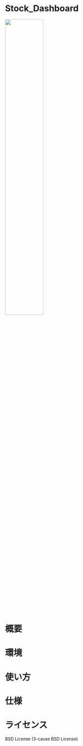 # Stock_Dashboard

<img src="{https://github.com/Pugmon/Stock_Dashboard/blob/main/stock_app_screen.png}" width="50%" />


# 概要


# 環境


# 使い方


# 仕様


# ライセンス
BSD License (3-cause BSD License)

